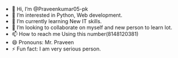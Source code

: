 - 👋 Hi, I’m @Praveenkumar05-pk
- 👀 I’m interested in Python, Web development.
- 🌱 I’m currently learning New IT skills.
- 💞️ I’m looking to collaborate on myself and new person to learn lot.
- 📫 How to reach me Using this number(8148120381)
- 😄 Pronouns: Mr. Praveen
- ⚡ Fun fact: I am very serious person.

<!---
Praveenkumar05-pk/Praveenkumar05-pk is a ✨ special ✨ repository because its `README.md` (this file) appears on your GitHub profile.
You can click the Preview link to take a look at your changes.
--->
